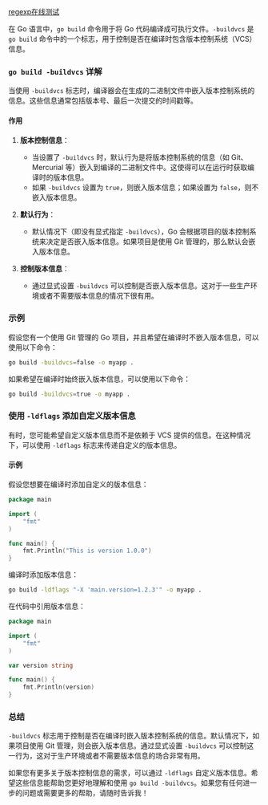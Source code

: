 
[regexp在线测试](https://regex101.com/r/wPJ3wT/1)
 
在 Go 语言中，`go build` 命令用于将 Go 代码编译成可执行文件。`-buildvcs` 是 `go build` 命令中的一个标志，用于控制是否在编译时包含版本控制系统（VCS）信息。

### `go build -buildvcs` 详解

当使用 `-buildvcs` 标志时，编译器会在生成的二进制文件中嵌入版本控制系统的信息。这些信息通常包括版本号、最后一次提交的时间戳等。

#### 作用

1. **版本控制信息**：
    - 当设置了 `-buildvcs` 时，默认行为是将版本控制系统的信息（如 Git、Mercurial 等）嵌入到编译的二进制文件中。这使得可以在运行时获取编译时的版本信息。
    - 如果 `-buildvcs` 设置为 `true`，则嵌入版本信息；如果设置为 `false`，则不嵌入版本信息。

2. **默认行为**：
    - 默认情况下（即没有显式指定 `-buildvcs`），Go 会根据项目的版本控制系统来决定是否嵌入版本信息。如果项目是使用 Git 管理的，那么默认会嵌入版本信息。

3. **控制版本信息**：
    - 通过显式设置 `-buildvcs` 可以控制是否嵌入版本信息。这对于一些生产环境或者不需要版本信息的情况下很有用。

### 示例

假设您有一个使用 Git 管理的 Go 项目，并且希望在编译时不嵌入版本信息，可以使用以下命令：

```sh
go build -buildvcs=false -o myapp .
```

如果希望在编译时始终嵌入版本信息，可以使用以下命令：

```sh
go build -buildvcs=true -o myapp .
```

### 使用 `-ldflags` 添加自定义版本信息

有时，您可能希望自定义版本信息而不是依赖于 VCS 提供的信息。在这种情况下，可以使用 `-ldflags` 标志来传递自定义的版本信息。

#### 示例

假设您想要在编译时添加自定义的版本信息：

```go
package main

import (
	"fmt"
)

func main() {
	fmt.Println("This is version 1.0.0")
}
```

编译时添加版本信息：

```sh
go build -ldflags "-X 'main.version=1.2.3'" -o myapp .
```

在代码中引用版本信息：

```go
package main

import (
	"fmt"
)

var version string

func main() {
	fmt.Println(version)
}
```

### 总结

`-buildvcs` 标志用于控制是否在编译时嵌入版本控制系统的信息。默认情况下，如果项目使用 Git 管理，则会嵌入版本信息。通过显式设置 `-buildvcs` 可以控制这一行为，这对于生产环境或者不需要版本信息的场合非常有用。

如果您有更多关于版本控制信息的需求，可以通过 `-ldflags` 自定义版本信息。希望这些信息能帮助您更好地理解和使用 `go build -buildvcs`。如果您有任何进一步的问题或需要更多的帮助，请随时告诉我！